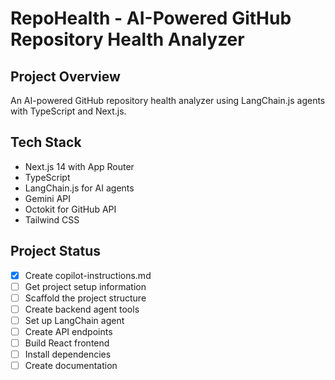 # RepoHealth - AI-Powered GitHub Repository Health Analyzer

## Project Overview
An AI-powered GitHub repository health analyzer using LangChain.js agents with TypeScript and Next.js.

## Tech Stack
- Next.js 14 with App Router
- TypeScript
- LangChain.js for AI agents
- Gemini API
- Octokit for GitHub API
- Tailwind CSS

## Project Status
- [x] Create copilot-instructions.md
- [ ] Get project setup information
- [ ] Scaffold the project structure
- [ ] Create backend agent tools
- [ ] Set up LangChain agent
- [ ] Create API endpoints
- [ ] Build React frontend
- [ ] Install dependencies
- [ ] Create documentation
